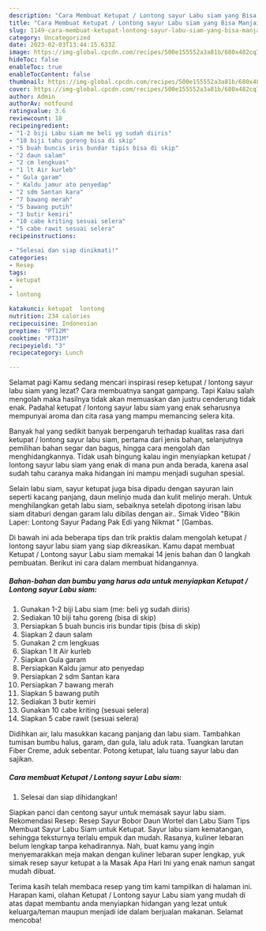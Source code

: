 ```yaml
---
description: "Cara Membuat Ketupat / Lontong sayur Labu siam yang Bisa Manjain Lidah, Buat Buka Puasa}"
title: "Cara Membuat Ketupat / Lontong sayur Labu siam yang Bisa Manjain Lidah, Buat Buka Puasa}"
slug: 1149-cara-membuat-ketupat-lontong-sayur-labu-siam-yang-bisa-manjain-lidah-buat-buka-puasa
category: Uncategorized
date: 2023-02-03T13:44:15.633Z
image: https://img-global.cpcdn.com/recipes/500e155552a3a81b/680x482cq70/ketupat-lontong-sayur-labu-siam-foto-resep-utama.jpg
hideToc: false
enableToc: true
enableTocContent: false
thumbnail: https://img-global.cpcdn.com/recipes/500e155552a3a81b/680x482cq70/ketupat-lontong-sayur-labu-siam-foto-resep-utama.jpg
cover: https://img-global.cpcdn.com/recipes/500e155552a3a81b/680x482cq70/ketupat-lontong-sayur-labu-siam-foto-resep-utama.jpg
author: Admin
authorAv: notfound
ratingvalue: 3.6
reviewcount: 18
recipeingredient:
- "1-2 biji Labu siam me beli yg sudah diiris"
- "10 biji tahu goreng bisa di skip"
- "5 buah buncis iris bundar tipis bisa di skip"
- "2 daun salam"
- "2 cm lengkuas"
- "1 lt Air kurleb"
- " Gula garam"
- " Kaldu jamur ato penyedap"
- "2 sdm Santan kara"
- "7 bawang merah"
- "5 bawang putih"
- "3 butir kemiri"
- "10 cabe kriting sesuai selera"
- "5 cabe rawit sesuai selera"
recipeinstructions:

- "Selesai dan siap dinikmati!"
categories:
- Resep
tags:
- ketupat
- 
- lontong

katakunci: ketupat  lontong 
nutrition: 234 calories
recipecuisine: Indonesian
preptime: "PT12M"
cooktime: "PT31M"
recipeyield: "3"
recipecategory: Lunch

---
```



Selamat pagi Kamu sedang mencari inspirasi resep ketupat / lontong sayur labu siam yang lezat? Cara membuatnya sangat gampang. Tapi Kalau salah mengolah maka hasilnya tidak akan memuaskan dan justru cenderung tidak enak. Padahal ketupat / lontong sayur labu siam yang enak seharusnya mempunyai aroma dan cita rasa yang mampu memancing selera kita.


Banyak hal yang sedikit banyak berpengaruh terhadap kualitas rasa dari ketupat / lontong sayur labu siam, pertama dari jenis bahan, selanjutnya pemilihan bahan segar dan bagus, hingga cara mengolah dan menghidangkannya. Tidak usah bingung kalau ingin menyiapkan ketupat / lontong sayur labu siam yang enak di mana pun anda berada, karena asal sudah tahu caranya maka hidangan ini mampu menjadi suguhan spesial.

Selain labu siam, sayur ketupat juga bisa dipadu dengan sayuran lain seperti kacang panjang, daun melinjo muda dan kulit melinjo merah. Untuk menghilangkan getah labu siam, sebaiknya setelah dipotong irisan labu siam ditaburi dengan garam lalu dibilas dengan air.. Simak Video &#34;Bikin Laper: Lontong Sayur Padang Pak Edi yang Nikmat &#34; [Gambas.


Di bawah ini ada beberapa tips dan trik praktis dalam mengolah ketupat / lontong sayur labu siam yang siap dikreasikan. Kamu dapat membuat Ketupat / Lontong sayur Labu siam memakai 14 jenis bahan dan 0 langkah pembuatan. Berikut ini cara dalam membuat hidangannya.

<!--inarticleads1-->

##### Bahan-bahan dan bumbu yang harus ada untuk menyiapkan Ketupat / Lontong sayur Labu siam:

1. Gunakan 1-2 biji Labu siam (me: beli yg sudah diiris)
1. Sediakan 10 biji tahu goreng (bisa di skip)
1. Persiapkan 5 buah buncis iris bundar tipis (bisa di skip)
1. Siapkan 2 daun salam
1. Gunakan 2 cm lengkuas
1. Siapkan 1 lt Air kurleb
1. Siapkan  Gula garam
1. Persiapkan  Kaldu jamur ato penyedap
1. Persiapkan 2 sdm Santan kara
1. Persiapkan 7 bawang merah
1. Siapkan 5 bawang putih
1. Sediakan 3 butir kemiri
1. Gunakan 10 cabe kriting (sesuai selera)
1. Siapkan 5 cabe rawit (sesuai selera)


Didihkan air, lalu masukkan kacang panjang dan labu siam. Tambahkan tumisan bumbu halus, garam, dan gula, lalu aduk rata. Tuangkan larutan Fiber Creme, aduk sebentar. Potong ketupat, lalu tuang sayur labu dan sajikan. 

<!--inarticleads2-->

##### Cara membuat Ketupat / Lontong sayur Labu siam:


1. Selesai dan siap dihidangkan!

Siapkan panci dan centong sayur untuk memasak sayur labu siam. Rekomendasi Resep: Resep Sayur Bobor Daun Wortel dan Labu Siam Tips Membuat Sayur Labu Siam untuk Ketupat. Sayur labu siam kematangan, sehingga teksturnya terlalu empuk dan mudah. Rasanya, kuliner lebaran belum lengkap tanpa kehadirannya. Nah, buat kamu yang ingin menyemarakkan meja makan dengan kuliner lebaran super lengkap, yuk simak resep sayur ketupat a la Masak Apa Hari Ini yang enak namun sangat mudah dibuat. 

Terima kasih telah membaca resep yang tim kami tampilkan di halaman ini. Harapan kami, olahan Ketupat / Lontong sayur Labu siam yang mudah di atas dapat membantu anda menyiapkan hidangan yang lezat untuk keluarga/teman maupun menjadi ide dalam berjualan makanan. Selamat mencoba!
